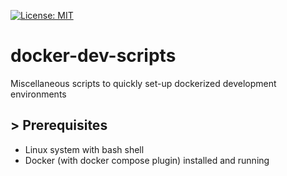 [![License: MIT](https://img.shields.io/badge/License-MIT-green.svg)](LICENSE)

# docker-dev-scripts
Miscellaneous scripts to quickly set-up dockerized development environments

## > Prerequisites

* Linux system with bash shell
* Docker (with docker compose plugin) installed and running

